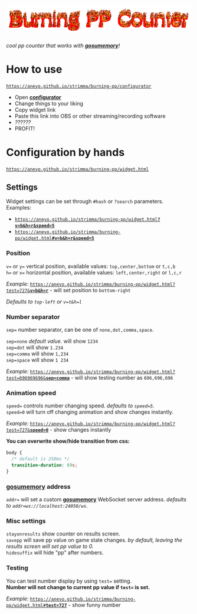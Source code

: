 # ![](cool-logo.gif)

_cool pp counter that works with [**gosumemory**](https://github.com/l3lackShark/gosumemory)!_

# How to use

[`https://aneyo.github.io/strimma/burning-pp/configurator`](https://aneyo.github.io/strimma/burning-pp/configurator)

- Open [**configurator**](https://aneyo.github.io/strimma/burning-pp/configurator)
- Change things to your liking
- Copy widget link
- Paste this link into OBS or other streaming/recording software
- _??????_
- PROFIT!

# Configuration by hands

[`https://aneyo.github.io/strimma/burning-pp/widget.html`](https://aneyo.github.io/strimma/burning-pp/widget.html)

## Settings

Widget settings can be set through `#hash` or `?search` parameters.  
Examples:

- [`https://aneyo.github.io/strimma/burning-pp/widget.html`**`?v=b&h=r&speed=5`**](https://aneyo.github.io/strimma/burning-pp/widget.html?v=b&h=r&speed=5)
- [`https://aneyo.github.io/strimma/burning-pp/widget.html`**`#v=b&h=r&speed=5`**](https://aneyo.github.io/strimma/burning-pp/widget.html#v=b&h=r&speed=5)

### **Position**

`v=` or `y=` vertical position, available values: `top,center,bottom` or `t,c,b`  
`h=` or `x=` horizontal position, available values: `left,center,right` or `l,c,r`

_Example:_ [`https://aneyo.github.io/strimma/burning-pp/widget.html?test=727&`**`v=b&h=r`**](https://aneyo.github.io/strimma/burning-pp/widget.html?test=727&v=b&h=r) - will set position to `bottom-right`

_Defaults to `top-left` or `v=t&h=l`_

### **Number separator**

`sep=` number separator, can be one of `none,dot,comma,space`.

`sep=none` _default value._ will show `1234`  
`sep=dot` will show `1.234`  
`sep=comma` will show `1,234`  
`sep=space` will show `1 234`

_Example:_ [`https://aneyo.github.io/strimma/burning-pp/widget.html?test=696969696&`**`sep=comma`**](https://aneyo.github.io/strimma/burning-pp/widget.html?test=696969696&sep=comma) - will show testing number as `696,696,696`

### **Animation speed**

`speed=` controls number changing speed. _defaults to `speed=5`._  
`speed=0` will turn off changing animation and show changes instantly.

_Example:_ [`https://aneyo.github.io/strimma/burning-pp/widget.html?test=727&`**`speed=0`**](https://aneyo.github.io/strimma/burning-pp/widget.html?test=727&speed=0) - show changes instantly

**You can overwrite show/hide transition from css:**

```css
body {
  /* default is 250ms */
  transition-duration: 69s;
}
```

### **[gosumemory](https://github.com/l3lackShark/gosumemory) address**

`addr=` will set a custom [**gosumemory**](https://github.com/l3lackShark/gosumemory) WebSocket server address. _defaults to `addr=ws://localhost:24050/ws`._

### **Misc settings**

`stayonresults` show counter on results screen.  
`savepp` will save pp value on game state changes. _by default, leaving the results screen will set pp value to 0._  
`hidesuffix` will hide "pp" after numbers.

### **Testing**

You can test number display by using `test=` setting.  
**Number will not change to current pp value if `test=` is set.**

_Example:_ [`https://aneyo.github.io/strimma/burning-pp/widget.html#`**`test=727`**](https://aneyo.github.io/strimma/burning-pp/widget.html#test=727) - show funny number
